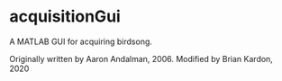 # acquisitionGui

A MATLAB GUI for acquiring birdsong.

Originally written by Aaron Andalman, 2006.
Modified by Brian Kardon, 2020
